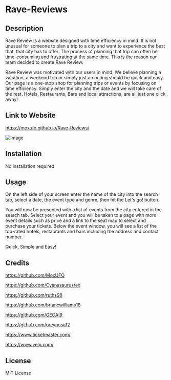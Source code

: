 # Rave-Reviews

## Description

Rave Review is a website designed with time efficiency in mind. It is not unusual for someone to plan a trip to a city and want to experience the best that, that city has to offer. The process of planning that trip can often be time-consuming and frustrating at the same time. This is the reason our team decided to create Rave Review.

Rave Review was motivated with our users in mind. We believe planning a vacation, a weekend trip or simply just an outing should be quick and easy. Our page is a one-stop shop for planning trips or events by focusing on time efficiency. Simply enter the city and the date and we will take care of the rest. Hotels, Restaurants, Bars and local attractions, are all just one click away!

## Link to Website

https://moxufo.github.io/Rave-Reviews/

![image](https://user-images.githubusercontent.com/121472588/225166677-80eb6db0-823a-4842-a4c3-ba298176a008.png)

## Installation

No installation required

## Usage

On the left side of your screen enter the name of the city into the search tab, select a date, the event type and genre, then hit the Let's go! button.

You will now be presented with a list of events from the city entered in the search tab.
Select your event and you will be taken to a page with more event details such as price and a link to the seat map to select and purchase your tickets. Below the event window, you will see a list of the top-rated hotels, restaurants and bars including the address and contact number.

Quick, Simple and Easy!

## Credits

https://github.com/MoxUFO

https://github.com/Cyanasaurusrex

https://github.com/ruths98

https://github.com/briancwilliams18

https://github.com/GEOAI9

https://github.com/oreynosa12

https://www.ticketmaster.com/

https://www.yelp.com/

## License

MIT License
